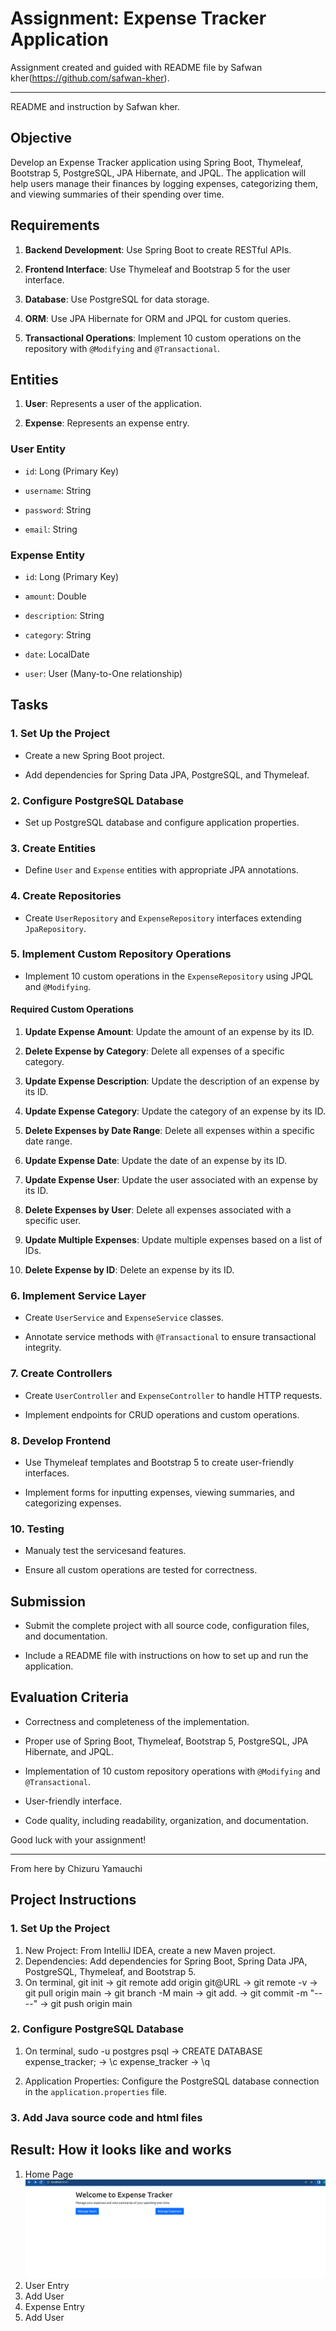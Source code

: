 # Assignment: Expense Tracker Application


Assignment created and guided with README file by Safwan kher(https://github.com/safwan-kher).

---
README and instruction by Safwan kher.


## Objective

Develop an Expense Tracker application using Spring Boot, Thymeleaf, Bootstrap 5, PostgreSQL, JPA Hibernate, and JPQL. The application will help users manage their finances by logging expenses, categorizing them, and viewing summaries of their spending over time.



## Requirements

1. **Backend Development**: Use Spring Boot to create RESTful APIs.

2. **Frontend Interface**: Use Thymeleaf and Bootstrap 5 for the user interface.

3. **Database**: Use PostgreSQL for data storage.

4. **ORM**: Use JPA Hibernate for ORM and JPQL for custom queries.

5. **Transactional Operations**: Implement 10 custom operations on the repository with `@Modifying` and `@Transactional`.



## Entities

1. **User**: Represents a user of the application.

2. **Expense**: Represents an expense entry.



### User Entity

- `id`: Long (Primary Key)

- `username`: String

- `password`: String

- `email`: String



### Expense Entity

- `id`: Long (Primary Key)

- `amount`: Double

- `description`: String

- `category`: String

- `date`: LocalDate

- `user`: User (Many-to-One relationship)



## Tasks



### 1. Set Up the Project

- Create a new Spring Boot project.

- Add dependencies for Spring Data JPA, PostgreSQL, and Thymeleaf.



### 2. Configure PostgreSQL Database

- Set up PostgreSQL database and configure application properties.



### 3. Create Entities

- Define `User` and `Expense` entities with appropriate JPA annotations.



### 4. Create Repositories

- Create `UserRepository` and `ExpenseRepository` interfaces extending `JpaRepository`.



### 5. Implement Custom Repository Operations

- Implement 10 custom operations in the `ExpenseRepository` using JPQL and `@Modifying`.



#### Required Custom Operations

1. **Update Expense Amount**: Update the amount of an expense by its ID.

2. **Delete Expense by Category**: Delete all expenses of a specific category.

3. **Update Expense Description**: Update the description of an expense by its ID.

4. **Update Expense Category**: Update the category of an expense by its ID.

5. **Delete Expenses by Date Range**: Delete all expenses within a specific date range.

6. **Update Expense Date**: Update the date of an expense by its ID.

7. **Update Expense User**: Update the user associated with an expense by its ID.

8. **Delete Expenses by User**: Delete all expenses associated with a specific user.

9. **Update Multiple Expenses**: Update multiple expenses based on a list of IDs.

10. **Delete Expense by ID**: Delete an expense by its ID.



### 6. Implement Service Layer

- Create `UserService` and `ExpenseService` classes.

- Annotate service methods with `@Transactional` to ensure transactional integrity.



### 7. Create Controllers

- Create `UserController` and `ExpenseController` to handle HTTP requests.

- Implement endpoints for CRUD operations and custom operations.



### 8. Develop Frontend

- Use Thymeleaf templates and Bootstrap 5 to create user-friendly interfaces.

- Implement forms for inputting expenses, viewing summaries, and categorizing expenses.







### 10. Testing

- Manualy test the servicesand features.

- Ensure all custom operations are tested for correctness.



## Submission

- Submit the complete project with all source code, configuration files, and documentation.

- Include a README file with instructions on how to set up and run the application.



## Evaluation Criteria

- Correctness and completeness of the implementation.

- Proper use of Spring Boot, Thymeleaf, Bootstrap 5, PostgreSQL, JPA Hibernate, and JPQL.

- Implementation of 10 custom repository operations with `@Modifying` and `@Transactional`.

- User-friendly interface.

- Code quality, including readability, organization, and documentation.



Good luck with your assignment!


------


From here by Chizuru Yamauchi


## Project Instructions

### 1. Set Up the Project
1. New Project: From IntelliJ IDEA, create a new Maven project.
2. Dependencies: Add dependencies for Spring Boot, Spring Data JPA, PostgreSQL, Thymeleaf, and Bootstrap 5.
3. On terminal, git init -> git remote add origin git@URL -> git remote -v -> git pull origin main -> git branch -M main -> git add. -> git commit -m "----" -> git push origin main 


### 2. Configure PostgreSQL Database
1. On terminal, sudo -u postgres psql -> CREATE DATABASE expense_tracker; -> \c expense_tracker -> \q

2. Application Properties: Configure the PostgreSQL database connection in the `application.properties` file.

### 3. Add Java source code and html files

## Result: How it looks like and works

1. Home Page
![Home Page](./src/main/resources/pics/pic1.png)
2. User Entry
3. Add User
4. Expense Entry
5. Add User
